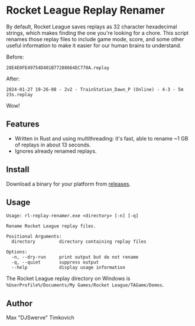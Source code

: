 # Rocket League Replay Renamer

By default, Rocket League saves replays as 32 character hexadecimal strings, which makes finding the one you're looking for a chore. This script renames those replay files to include game mode, score, and some other useful information to make it easier for our human brains to understand.

Before:

```
28E4E0FE49754D401B77288664EC770A.replay
```

After:

```
2024-01-27 19-26-08 - 2v2 - TrainStation_Dawn_P (Online) - 4-3 - 5m 23s.replay
```

Wow!

## Features

* Written in Rust and using multithreading: it's fast, able to rename ~1 GB of replays in about 13 seconds.
* Ignores already renamed replays.

## Install

Download a binary for your platform from [releases](https://github.com/mtimkovich/rl-replay-renamer/releases/latest).

## Usage

```
Usage: rl-replay-renamer.exe <directory> [-n] [-q]

Rename Rocket League replay files.

Positional Arguments:
  directory         directory containing replay files

Options:
  -n, --dry-run     print output but do not rename
  -q, --quiet       suppress output
  --help            display usage information
```

The Rocket League replay directory on Windows is `%UserProfile%/Documents/My Games/Rocket League/TAGame/Demos`.

## Author

Max "DJSwerve" Timkovich
